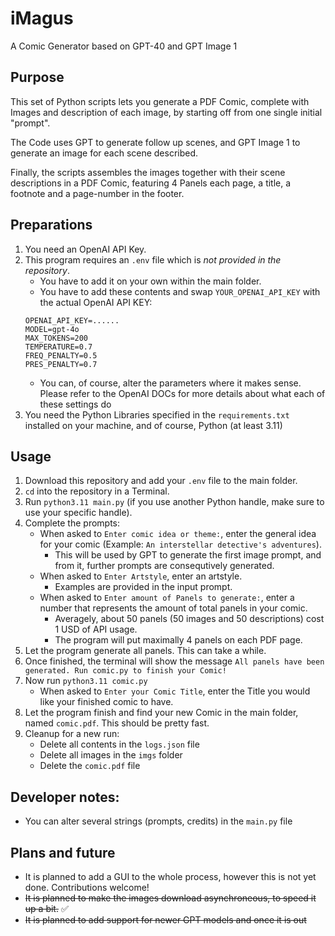 # iMagus

A Comic Generator based on GPT-40 and GPT Image 1

## Purpose

This set of Python scripts lets you generate a PDF Comic, complete with Images and description of each image, by starting off from one single initial "prompt".

The Code uses GPT to generate follow up scenes, and GPT Image 1 to generate an image for each scene described.

Finally, the scripts assembles the images together with their scene descriptions in a PDF Comic, featuring 4 Panels each page, a title, a footnote and a page-number in the footer.

## Preparations

1. You need an OpenAI API Key.
2. This program requires an `.env` file which is _not provided in the repository_. 
    - You have to add it on your own within the main folder.
	- You have to add these contents and swap `YOUR_OPENAI_API_KEY` with the actual OpenAI API KEY:
	```
	OPENAI_API_KEY=......
	MODEL=gpt-4o
	MAX_TOKENS=200
	TEMPERATURE=0.7
	FREQ_PENALTY=0.5
	PRES_PENALTY=0.7
	```
	- You can, of course, alter the parameters where it makes sense. Please refer to the OpenAI DOCs for more details about what each of these settings do
3. You need the Python Libraries specified in the `requirements.txt` installed on your machine, and of course, Python (at least 3.11)

## Usage

1. Download this repository and add your `.env` file to the main folder.
2. `cd` into the repository in a Terminal.
3. Run `python3.11 main.py` (if you use another Python handle, make sure to use your specific handle).
4. Complete the prompts: 
    - When asked to `Enter comic idea or theme:`, enter the general idea for your comic (Example: `An interstellar detective's adventures`).
	    - This will be used by GPT to generate the first image prompt, and from it, further prompts are consequtively generated.
	- When asked to `Enter Artstyle`, enter an artstyle. 
	    - Examples are provided in the input prompt.
	- When asked to `Enter amount of Panels to generate:`, enter a number that represents the amount of total panels in your comic.
	    - Averagely, about 50 panels (50 images and 50 descriptions) cost 1 USD of API usage.
		- The program will put maximally 4 panels on each PDF page.
5. Let the program generate all panels. This can take a while.
6. Once finished, the terminal will show the message `All panels have been generated. Run comic.py to finish your Comic!`
7. Now run `python3.11 comic.py`
    - When asked to `Enter your Comic Title`, enter the Title you would like your finished comic to have.
8. Let the program finish and find your new Comic in the main folder, named `comic.pdf`. This should be pretty fast.
9. Cleanup for a new run:
    - Delete all contents in the `logs.json` file
	- Delete all images in the `imgs` folder
	- Delete the `comic.pdf` file

## Developer notes:
- You can alter several strings (prompts, credits) in the `main.py` file

## Plans and future
- It is planned to add a GUI to the whole process, however this is not yet done. Contributions welcome!
- ~~It is planned to make the images download asynchroneous, to speed it up a bit.~~ ✅
- ~~It is planned to add support for newer GPT models and once it is out~~
